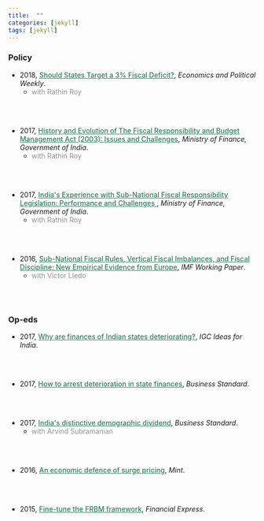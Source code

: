```yaml
---
title:  ""
categories: [jekyll]
tags: [jekyll]
---
```


### Policy

- 2018, <a href="https://www.epw.in/journal/2018/9/perspectives/should-states-target-3-fiscal-deficit.html" style="color:#2c7e5a;font-weight: 500;">Should States Target a 3% Fiscal Deficit?</a>, *Economics and Political Weekly*.
    * <a style="color:#909090"> with Rathin Roy </a> 
<br/>
<br/>

- 2017, <a href="https://dea.gov.in/sites/default/files/Volume-4-Domain\%20Experts.pdf" style="color:#2c7e5a;font-weight: 500;">History and Evolution of The Fiscal Responsibility and Budget Management Act (2003): Issues and Challenges</a>, *Ministry of Finance, Government of India*.
    * <a style="color:#909090"> with Rathin Roy </a> 
<br/>
<br/>

- 2017, <a href="https://dea.gov.in/sites/default/files/Volume-4-Domain\%20Experts.pdf" style="color:#2c7e5a;font-weight: 500;">India's Experience with Sub-National Fiscal Responsibility Legislation: Performance and Challenges </a>, *Ministry of Finance, Government of India*.
    * <a style="color:#909090"> with Rathin Roy </a> 
<br/>
<br/>

- 2016, <a href="https://www.imf.org/en/Publications/WP/Issues/2016/12/31/Do-Subnational-Fiscal-Rules-Foster-Fiscal-Discipline-New-Empirical-Evidence-from-Europe-43857" style="color:#2c7e5a;font-weight: 500;">Sub-National Fiscal Rules, Vertical Fiscal Imbalances, and Fiscal Discipline: New Empirical Evidence from Europe</a>, *IMF Working Paper*.
    * <a style="color:#909090"> with Victor Lledo </a> 
<br/>
<br/>

### Op-eds

- 2017, <a href="https://www.ideasforindia.in/topics/money-finance/why-are-finances-of-indian-states-deteriorating.html" style="color:#2c7e5a;font-weight: 500;">Why are finances of Indian states deteriorating?</a>, *IGC Ideas for India*.
<br/>
<br/>

- 2017, <a href="http://www.business-standard.com/article/opinion/how-to-arrest-deterioration-in-state-finances-117070601469_1.html" style="color:#2c7e5a;font-weight: 500;">How to arrest deterioration in state finances</a>, *Business Standard*.
<br/>
<br/>

- 2017, <a href="http://www.business-standard.com/article/opinion/india-s-distinctive-demographic-dividend-117021401382_1.html" style="color:#2c7e5a;font-weight: 500;">India's distinctive demographic dividend</a>, *Business Standard*.
    * <a style="color:#909090"> with Arvind Subramanian </a> 
<br/>
<br/>

- 2016, <a href="http://www.livemint.com/Opinion/hZGUhZSau5fRkoGYPBqHMN/An-economic-defence-of-surge-pricing.html" style="color:#2c7e5a;font-weight: 500;">An economic defence of surge pricing</a>, *Mint*.
<br/>
<br/>

- 2015, <a href="http://www.financialexpress.com/opinion/columns-fine-tune-the-frbm-framework/45475/" style="color:#2c7e5a;font-weight: 500;">Fine-tune the FRBM framework</a>, *Financial Express*.
<br/>
<br/>


<!-- 
### Publications
- forth, <a href="{{site.baseurl}}/files/aeri_NN/aeri_NN.pdf" style="color:#e25440;font-weight: bold;">Using TITLE</a>, ***JOURNAL***&nbsp;&nbsp;&nbsp;&#10098;[git](https://github.com/thomas9t/spatial-econ-cnn)&#10099;
    * AUTHORS
<br/>
<br/>
- 2022, <a href="{{site.baseurl}}/files/are_EITR/tradewar_1203.pdf" style="color:#e25440;font-weight: bold;">TITLE</a>, ***JOURNAL***
    - AUTHOR
  * [Economist](https://www.economist.com/finance-and-economics/2022/01/01/new-research-counts-the-costs-of-the-sino-american-trade-war) 
<br/>
<br/>

### Chapters & Policy Notes -->



